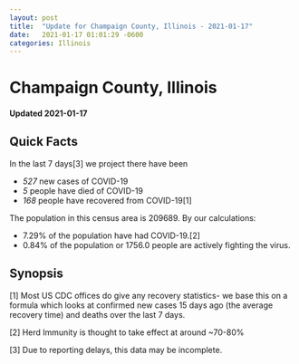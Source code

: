 ```yaml
---
layout: post
title:  "Update for Champaign County, Illinois - 2021-01-17"
date:   2021-01-17 01:01:29 -0600
categories: Illinois
---
```


# Champaign County, Illinois
#### Updated 2021-01-17

## Quick Facts

In the last 7 days[3] we project there have been
- *527* new cases of COVID-19
- *5* people have died of COVID-19
- *168* people have recovered from COVID-19[1]

The population in this census area is 209689. By our calculations:
- 7.29% of the population have had COVID-19.[2]
- 0.84% of the population or 1756.0 people are actively fighting the virus.

## Synopsis




[1] Most US CDC offices do give any recovery statistics- we base this on a formula which looks at confirmed new cases
15 days ago (the average recovery time) and deaths over the last 7 days.

[2] Herd Immunity is thought to take effect at around ~70-80%

[3] Due to reporting delays, this data may be incomplete.
 
    